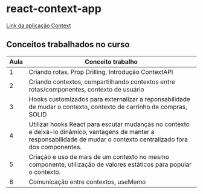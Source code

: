 # react-context-app


[Link da aplicação Context](https://alanserafim-react-context.vercel.app/)


## Conceitos trabalhados no curso

| Aula | Conceito trabalho |
|--- |---
| 1 | Criando rotas, Prop Drilling, Introdução ContextAPI
| 2 | Criando contextos, compartilhando contextos entre rotas/componentes, contexto de usuário
| 3 | Hooks customizados para externalizar a reponsabilidade de mudar o contexto, contexto de carrinho de compras, SOLID
| 4 | Utilizar hooks React para escutar mudanças no contexto e deixá-lo dinâmico, vantagens de manter a responsabilidade de mudar o contexto centralizado fora dos componentes.
| 5 | Criação e uso de mais de um contexto no mesmo componente, utilização de valores estáticos para popular o contexto.
| 6 | Comunicação entre contextos, useMemo




